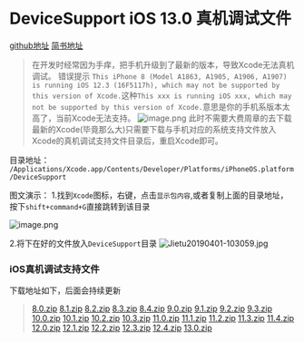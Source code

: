 # DeviceSupport iOS 13.0 真机调试文件

[github地址](https://github.com/ywdonga/DeviceSupport)
[简书地址](https://www.jianshu.com/p/660c5135bb08)

> 在开发时经常因为手痒，把手机升级到了最新的版本，导致Xcode无法真机调试。
> 错误提示 `This iPhone 8 (Model A1863, A1905, A1906, A1907) is running iOS 12.3 (16F5117h), which may not be supported by this version of Xcode.`这种`This xxx is running iOS xxx, which may not be supported by this version of Xcode.`意思是你的手机系版本太高了，当前Xcode无法支持。
![image.png](https://upload-images.jianshu.io/upload_images/1760826-59a676a2ad56d270.png?imageMogr2/auto-orient/strip%7CimageView2/2/w/1240)
> 此时不需要大费周章的去下载最新的Xcode(毕竟那么大)只需要下载与手机对应的系统支持文件放入Xcode的真机调试支持文件目录后，重启Xcode即可。

目录地址：
`/Applications/Xcode.app/Contents/Developer/Platforms/iPhoneOS.platform/DeviceSupport`

图文演示：
1.找到`Xcode`图标，右键，点击`显示包内容`,或者复制上面的目录地址，按下`shift+command+G`直接跳转到该目录

![image.png](https://upload-images.jianshu.io/upload_images/1760826-78b529f37c49251f.png?imageMogr2/auto-orient/strip%7CimageView2/2/w/1240)


2.将下在好的文件放入`DeviceSupport`目录
![Jietu20190401-103059.jpg](https://upload-images.jianshu.io/upload_images/1760826-6e4f9b79f9e6e716.jpg?imageMogr2/auto-orient/strip%7CimageView2/2/w/1240)

### iOS真机调试支持文件 
下载地址如下，后面会持续更新

> [8.0.zip](https://github.com/ywdonga/DeviceSupport/blob/master/8.0.zip?raw=true)
> [8.1.zip](https://github.com/ywdonga/DeviceSupport/blob/master/8.1.zip?raw=true)
> [8.2.zip](https://github.com/ywdonga/DeviceSupport/blob/master/8.2.zip?raw=true)
> [8.3.zip](https://github.com/ywdonga/DeviceSupport/blob/master/8.3.zip?raw=true)
> [8.4.zip](https://github.com/ywdonga/DeviceSupport/blob/master/8.4.zip?raw=true)
> [9.0.zip](https://github.com/ywdonga/DeviceSupport/blob/master/9.0.zip?raw=true)
> [9.1.zip](https://github.com/ywdonga/DeviceSupport/blob/master/9.1.zip?raw=true)
> [9.2.zip](https://github.com/ywdonga/DeviceSupport/blob/master/9.2.zip?raw=true)
> [9.3.zip](https://github.com/ywdonga/DeviceSupport/blob/master/9.3.zip?raw=true)
> [10.0.zip](https://github.com/ywdonga/DeviceSupport/blob/master/10.0.zip?raw=true)
> [10.1.zip](https://github.com/ywdonga/DeviceSupport/blob/master/10.1.zip?raw=true)
> [10.2.zip](https://github.com/ywdonga/DeviceSupport/blob/master/10.2.zip?raw=true)
> [10.3.zip](https://github.com/ywdonga/DeviceSupport/blob/master/10.3.zip?raw=true)
> [11.0.zip](https://github.com/ywdonga/DeviceSupport/blob/master/11.0.zip?raw=true)
> [11.1.zip](https://github.com/ywdonga/DeviceSupport/blob/master/11.1.zip?raw=true)
> [11.2.zip](https://github.com/ywdonga/DeviceSupport/blob/master/11.2.zip?raw=true)
> [11.3.zip](https://github.com/ywdonga/DeviceSupport/raw/master/11.3.zip?raw=true)
> [11.4.zip](https://github.com/ywdonga/DeviceSupport/blob/master/11.4.zip?raw=true)
> [12.0.zip](https://github.com/ywdonga/DeviceSupport/blob/master/12.0.zip?raw=true)
> [12.1.zip](https://github.com/ywdonga/DeviceSupport/blob/master/12.1.zip?raw=true)
> [12.2.zip](https://github.com/ywdonga/DeviceSupport/blob/master/12.2.zip?raw=true)
>[12.3.zip](https://github.com/ywdonga/DeviceSupport/blob/master/12.3.zip?raw=true)
>[12.4.zip](https://github.com/ywdonga/DeviceSupport/blob/master/12.4.zip?raw=true)
> [13.0.zip](https://github.com/ywdonga/DeviceSupport/blob/master/13.0.zip?raw=true)
